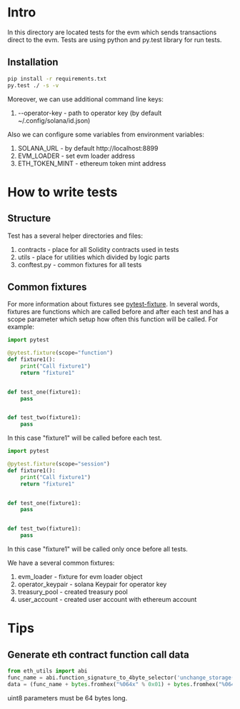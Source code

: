 Intro
======

In this directory are located tests for the evm which sends transactions direct to the evm.
Tests are using python and py.test library for run tests.

Installation
------------

```bash
pip install -r requirements.txt
py.test ./ -s -v
```

Moreover, we can use additional command line keys:

1. --operator-key - path to operator key (by default ~/.config/solana/id.json)

Also we can configure some variables from environment variables:

1. SOLANA_URL - by default http://localhost:8899
2. EVM_LOADER - set evm loader address
3. ETH_TOKEN_MINT - ethereum token mint address


How to write tests
==================

Structure
---------

Test has a several helper directories and files:

1. contracts - place for all Solidity contracts used in tests
2. utils - place for utilities which divided by logic parts
3. conftest.py - common fixtures for all tests


Common fixtures
---------------

For more information about fixtures see [pytest-fixture](https://docs.pytest.org/en/latest/fixture.html).
In several words, fixtures are functions which are called before and after each test and has a scope parameter which setup how often this function will be called.
For example:

```python
import pytest

@pytest.fixture(scope="function")
def fixture1():
    print("Call fixture1")
    return "fixture1"


def test_one(fixture1):
    pass


def test_two(fixture1):
    pass
```

In this case "fixture1" will be called before each test.

```python
import pytest

@pytest.fixture(scope="session")
def fixture1():
    print("Call fixture1")
    return "fixture1"


def test_one(fixture1):
    pass


def test_two(fixture1):
    pass
```

In this case "fixture1" will be called only once before all tests.

We have a several common fixtures:

1. evm_loader - fixture for evm loader object
2. operator_keypair - solana Keypair for operator key
3. treasury_pool - created treasury pool
4. user_account - created user account with ethereum account


Tips
====

Generate eth contract function call data
---------------------------------------

```python
from eth_utils import abi
func_name = abi.function_signature_to_4byte_selector('unchange_storage(uint8,uint8)')
data = (func_name + bytes.fromhex("%064x" % 0x01) + bytes.fromhex("%064x" % 0x01))
```

uint8 parameters must be 64 bytes long.
